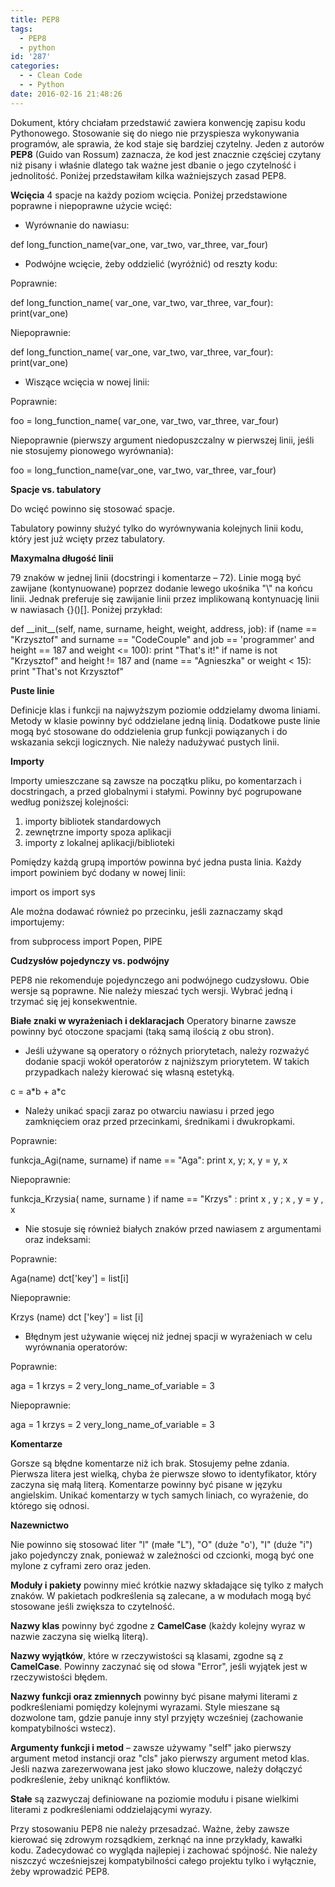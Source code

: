 ```yaml
---
title: PEP8
tags:
  - PEP8
  - python
id: '287'
categories:
  - - Clean Code
  - - Python
date: 2016-02-16 21:48:26
---
```


Dokument, który chciałam przedstawić zawiera konwencję zapisu kodu Pythonowego. Stosowanie się do niego nie przyspiesza wykonywania programów, ale sprawia, że kod staje się bardziej czytelny. Jeden z autorów **PEP8** (Guido van Rossum) zaznacza, że kod jest znacznie częściej czytany niż pisany i właśnie dlatego tak ważne jest dbanie o jego czytelność i jednolitość. Poniżej przedstawiłam kilka ważniejszych zasad PEP8.
<!-- more -->
**Wcięcia** 4 spacje na każdy poziom wcięcia. Poniżej przedstawione poprawne i niepoprawne użycie wcięć:

*   Wyrównanie do nawiasu:

def long\_function\_name(var\_one, var\_two,
                       var\_three, var\_four)

*   Podwójne wcięcie, żeby oddzielić (wyróżnić) od reszty kodu:

Poprawnie:

def long\_function\_name(
        var\_one, var\_two, var\_three,
        var\_four):
    print(var\_one)

Niepoprawnie:

def long\_function\_name(
    var\_one, var\_two, var\_three,
    var\_four):
    print(var\_one)

*   Wiszące wcięcia w nowej linii:

Poprawnie:

foo = long\_function\_name(
    var\_one, var\_two,
    var\_three, var\_four)

Niepoprawnie (pierwszy argument niedopuszczalny w pierwszej linii, jeśli nie stosujemy pionowego wyrównania):

foo = long\_function\_name(var\_one, var\_two,
    var\_three, var\_four)

**Spacje vs. tabulatory**

Do wcięć powinno się stosować spacje.

Tabulatory powinny służyć tylko do wyrównywania kolejnych linii kodu, który jest już wcięty przez tabulatory.

**Maxymalna długość linii**

79 znaków w jednej linii (docstringi i komentarze – 72). Linie mogą być zawijane (kontynuowane) poprzez dodanie lewego ukośnika "\\" na końcu linii. Jednak preferuje się zawijanie linii przez implikowaną kontynuację linii w nawiasach {}()\[\]. Poniżej przykład:

def \_\_init\_\_(self, name, surname,
             height, weight, address, job):
    if (name == "Krzysztof" and surname == "CodeCouple" and
            job == 'programmer' and height == 187 and
            weight <= 100):
        print "That's it!"
    if name is not "Krzysztof" and height != 187 and (name == "Agnieszka" or
                                                      weight < 15):
        print "That's not Krzysztof"

**Puste linie**

Definicje klas i funkcji na najwyższym poziomie oddzielamy dwoma liniami. Metody w klasie powinny być oddzielane jedną linią. Dodatkowe puste linie mogą być stosowane do oddzielenia grup funkcji powiązanych i do wskazania sekcji logicznych. Nie należy nadużywać pustych linii.

**Importy**

Importy umieszczane są zawsze na początku pliku, po komentarzach i docstringach, a przed globalnymi i stałymi. Powinny być pogrupowane według poniższej kolejności:

1.  importy bibliotek standardowych
2.  zewnętrzne importy spoza aplikacji
3.  importy z lokalnej aplikacji/biblioteki

Pomiędzy każdą grupą importów powinna być jedna pusta linia. Każdy import powiniem być dodany w nowej linii:

import os
import sys

Ale można dodawać również po przecinku, jeśli zaznaczamy skąd importujemy:

from subprocess import Popen, PIPE

**Cudzysłów pojedynczy vs. podwójny**

PEP8 nie rekomenduje pojedynczego ani podwójnego cudzysłowu. Obie wersje są poprawne. Nie należy mieszać tych wersji. Wybrać jedną i trzymać się jej konsekwentnie.

**Białe znaki w wyrażeniach i deklaracjach** Operatory binarne zawsze powinny być otoczone spacjami (taką samą ilością z obu stron).

*   Jeśli używane są operatory o różnych priorytetach, należy rozważyć dodanie spacji wokół operatorów z najniższym priorytetem. W takich przypadkach należy kierować się własną estetyką.

c = a\*b + a\*c

*   Należy unikać spacji zaraz po otwarciu nawiasu i przed jego zamknięciem oraz przed przecinkami, średnikami i dwukropkami.

Poprawnie:

funkcja\_Agi(name, surname)
if name == "Aga": print x, y; x, y = y, x

Niepoprawnie:

funkcja\_Krzysia( name, surname )
if name == "Krzys" : print x , y ; x , y = y , x

*   Nie stosuje się również białych znaków przed nawiasem z argumentami oraz indeksami:

Poprawnie:

Aga(name)
dct\['key'\] = list\[i\]

Niepoprawnie:

Krzys (name)
dct \['key'\] = list \[i\]

*   Błędnym jest używanie więcej niż jednej spacji w wyrażeniach w celu wyrównania operatorów:

Poprawnie:

aga = 1
krzys = 2
very\_long\_name\_of\_variable = 3

Niepoprawnie:

aga                        = 1
krzys                      = 2
very\_long\_name\_of\_variable = 3

**Komentarze**

Gorsze są błędne komentarze niż ich brak. Stosujemy pełne zdania. Pierwsza litera jest wielką, chyba że pierwsze słowo to identyfikator, który zaczyna się małą literą. Komentarze powinny być pisane w języku angielskim. Unikać komentarzy w tych samych liniach, co wyrażenie, do którego się odnosi.

**Nazewnictwo**

Nie powinno się stosować liter "l" (małe "L"), "O" (duże "o'), "I" (duże "i") jako pojedynczy znak, ponieważ w zależności od czcionki, mogą być one mylone z cyframi zero oraz jeden.

**Moduły i pakiety** powinny mieć krótkie nazwy składające się tylko z małych znaków. W pakietach podkreślenia są zalecane, a w modułach mogą być stosowane jeśli zwiększa to czytelność.

**Nazwy klas** powinny być zgodne z **CamelCase** (każdy kolejny wyraz w nazwie zaczyna się wielką literą).

**Nazwy wyjątków**, które w rzeczywistości są klasami, zgodne są z **CamelCase**. Powinny zaczynać się od słowa "Error", jeśli wyjątek jest w rzeczywistości błędem.

**Nazwy funkcji oraz zmiennych** powinny być pisane małymi literami z podkreśleniami pomiędzy kolejnymi wyrazami. Style mieszane są dozwolone tam, gdzie panuje inny styl przyjęty wcześniej (zachowanie kompatybilności wstecz).

**Argumenty funkcji i metod** – zawsze używamy "self" jako pierwszy argument metod instancji oraz "cls" jako pierwszy argument metod klas. Jeśli nazwa zarezerwowana jest jako słowo kluczowe, należy dołączyć podkreślenie, żeby uniknąć konfliktów.

**Stałe** są zazwyczaj definiowane na poziomie modułu i pisane wielkimi literami z podkreśleniami oddzielającymi wyrazy.

Przy stosowaniu PEP8 nie należy przesadzać. Ważne, żeby zawsze kierować się zdrowym rozsądkiem, zerknąć na inne przykłady, kawałki kodu. Zadecydować co wygląda najlepiej i zachować spójność. Nie należy niszczyć wcześniejszej kompatybilności całego projektu tylko i wyłącznie, żeby wprowadzić PEP8.
